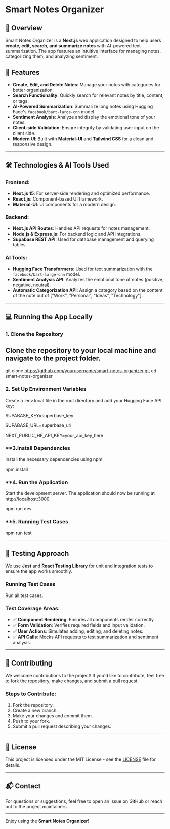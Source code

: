 # Smart Notes Organizer

## 📌 Overview

Smart Notes Organizer is a **Next.js** web application designed to help users **create, edit, search, and summarize notes** with AI-powered text summarization. The app features an intuitive interface for managing notes, categorizing them, and analyzing sentiment.

## 🚀 Features

- **Create, Edit, and Delete Notes**: Manage your notes with categories for better organization.
- **Search Functionality**: Quickly search for relevant notes by title, content, or tags.
- **AI-Powered Summarization**: Summarize long notes using Hugging Face's `facebook/bart-large-cnn` model.
- **Sentiment Analysis**: Analyze and display the emotional tone of your notes.
- **Client-side Validation**: Ensure integrity by validating user input on the client side.
- **Modern UI**: Built with **Material-UI** and **Tailwind CSS** for a clean and responsive design.

---

## 🛠️ Technologies & AI Tools Used

### **Frontend:**

- **Next.js 15**: For server-side rendering and optimized performance.
- **React.js**: Component-based UI framework.
- **Material-UI**: UI components for a modern design.

### **Backend:**

- **Next.js API Routes**: Handles API requests for notes management.
- **Node.js & Express.js**: For backend logic and API integrations.
- **Supabase REST API**: Used for database management and querying tables.

### **AI Tools:**

- **Hugging Face Transformers**: Used for text summarization with the `facebook/bart-large-cnn` model.
- **Sentiment Analysis API**: Analyzes the emotional tone of notes (positive, negative, neutral).
- **Automatic Categorization API**: Assign a category based on the content of the note out of ["Work", "Personal", "Ideas", "Technology"].



---

## 💻 Running the App Locally

### **1. Clone the Repository**

## Clone the repository to your local machine and navigate to the project folder.

git clone https://github.com/yourusername/smart-notes-organizer.git
cd smart-notes-organizer


### **2. Set Up Environment Variables**
Create a .env.local file in the root directory and add your Hugging Face API key:

SUPABASE_KEY=superbase_key

SUPABASE_URL=superbase_url

NEXT_PUBLIC_HF_API_KEY=your_api_key_here


### **3.Install Dependencies
Install the necessary dependencies using npm:

npm install


### **4. Run the Application

Start the development server. The application should now be running at http://localhost:3000.

npm run dev


### **5. Running Test Cases

npm run test

---

## 🧪 Testing Approach

We use **Jest** and **React Testing Library** for unit and integration tests to ensure the app works smoothly.

### **Running Test Cases**

Run all test cases.

### **Test Coverage Areas:**

- ✅ **Component Rendering**: Ensures all components render correctly.
- ✅ **Form Validation**: Verifies required fields and input validation.
- ✅ **User Actions**: Simulates adding, editing, and deleting notes.
- ✅ **API Calls**: Mocks API requests to test summarization and sentiment analysis.

---

## 📝 Contributing

We welcome contributions to the project! If you'd like to contribute, feel free to fork the repository, make changes, and submit a pull request.

### **Steps to Contribute:**

1. Fork the repository.
2. Create a new branch.
3. Make your changes and commit them.
4. Push to your fork.
5. Submit a pull request describing your changes.

---

## 📄 License

This project is licensed under the MIT License - see the [LICENSE](LICENSE) file for details.

---

## 📬 Contact

For questions or suggestions, feel free to open an issue on GitHub or reach out to the project maintainers.

---

Enjoy using the **Smart Notes Organizer**!
